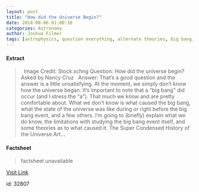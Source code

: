 ```yaml
---
layout: post
title: "How did the Universe Begin?"
date: 2014-08-06 01:00:18
categories: Astronomy
author: Joshua Filmer
tags: [astrophysics, question everything, alternate theories, big bang, big bang theory, caused, joshua]
---
```



#### Extract
>&nbsp; Image Credit: Stock.xchng Question: How did the universe begin? Asked by Nancy Cruz   Answer: That&#8217;s a good question and the answer is a little unsatisfying. At the moment, we simply don&#8217;t know how the universe began. It&#8217;s important to note that a &#8220;big bang&#8221; did occur (and I stress the &#8220;a&#8221;). That much we know and are pretty comfortable about. What we don&#8217;t know is what caused the big bang, what the state of the universe was like during or right before the big bang event, and a few others. I&#8217;m going to (briefly) explain what we do know, the limitations with studying the big bang event itself, and some theories as to what caused it. The Super Condensed History of the Universe Art...

#### Factsheet
>factsheet unavailable

[Visit Link](http://www.fromquarkstoquasars.com/how-did-the-universe-begin/)

id:   32807


